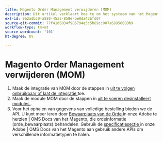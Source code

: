 ```yaml
---
title: Magento Order Management verwijderen (MOM)
description: Dit artikel verklaart hoe te om het systeem van het Magento Order Management (MOM) te verwijderen.
exl-id: 9b2adb30-a880-45a2-859e-be0da42bfd07
source-git-commit: 77f41d6034f985794e5c5b89cc007a69858683b9
workflow-type: tm+mt
source-wordcount: '101'
ht-degree: 0%

---
```


# Magento Order Management verwijderen (MOM)

1. Maak de integratie van MOM door de stappen in [ uit te volgen onbruikbaar of laat de integratie ](https://commerce-docs.github.io/oms-documentation-archive/integration/connector/#disable-or-enable-the-integration) toe.
1. Maak de module MOM door de stappen in [ uit te voeren desinstalleert modules ](/docs/commerce-operations/installation-guide/tutorials/uninstall-modules.html).
1. Voor het ophalen van gegevens van volledige bestelling bieden we de API. U kunt meer leren door [ Bewaarplaats van de Orde ](https://commerce-docs.github.io/oms-documentation-archive/specifications/#magento.sales.order_repository) in onze Adobe te herzien | OMS Docs van het Magento, die ordeinformatie (orde_bewaarplaats) behandelen. Gebruik de [ specificatiesectie ](https://commerce-docs.github.io/oms-documentation-archive/specifications/#services) in onze Adobe | OMS Docs van het Magento aan gebruik andere APIs om verschillende informatietypen te halen.
